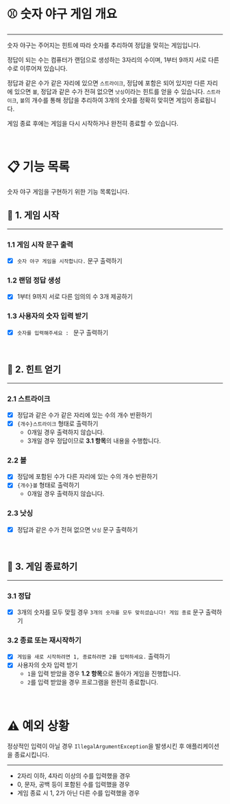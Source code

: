 # ⚾️ 숫자 야구 게임 개요

---

숫자 야구는 주어지는 힌트에 따라 숫자를 추리하여 정답을 맞히는 게임입니다.

정답이 되는 수는 컴퓨터가 랜덤으로 생성하는 3자리의 수이며, 1부터 9까지 서로 다른 수로 이루어져 있습니다.

정답과 같은 수가 같은 자리에 있으면 `스트라이크`, 정답에 포함은 되어 있지만 다른 자리에 있으면 `볼`, 정답과 같은 수가 전혀 없으면 `낫싱`이라는 힌트를 얻을 수 있습니다.
`스트라이크`, `볼`의 개수를 통해 정답을 추리하여 3개의 숫자를 정확히 맞히면 게임이 종료됩니다.

게임 종료 후에는 게임을 다시 시작하거나 완전히 종료할 수 있습니다.

<br>

# 📋 기능 목록

숫자 야구 게임을 구현하기 위한 기능 목록입니다.

## 📎 1. 게임 시작

---

### 1.1 게임 시작 문구 출력
- [x] `숫자 야구 게임을 시작합니다.` 문구 출력하기

### 1.2 랜덤 정답 생성
- [x] 1부터 9까지 서로 다른 임의의 수 3개 제공하기

### 1.3 사용자의 숫자 입력 받기
- [x] `숫자를 입력해주세요 : ` 문구 출력하기

<br>

## 📎 2. 힌트 얻기

---

### 2.1 스트라이크
- [x] 정답과 같은 수가 같은 자리에 있는 수의 개수 반환하기
- [x] `{개수}스트라이크` 형태로 출력하기
  - 0개일 경우 출력하지 않습니다.
  - 3개일 경우 정답이므로 **3.1 항목**의 내용을 수행합니다.

### 2.2 볼
- [x] 정답에 포함된 수가 다른 자리에 있는 수의 개수 반환하기
- [x] `{개수}볼` 형태로 출력하기
  - 0개일 경우 출력하지 않습니다.

### 2.3 낫싱
- [x] 정답과 같은 수가 전혀 없으면 `낫싱` 문구 출력하기

<br>

## 📎 3. 게임 종료하기

---

### 3.1 정답
- [x] 3개의 숫자를 모두 맞힐 경우 `3개의 숫자를 모두 맞히셨습니다! 게임 종료` 문구 출력하기

### 3.2 종료 또는 재시작하기
- [x] `게임을 새로 시작하려면 1, 종료하려면 2를 입력하세요.` 출력하기
- [x] 사용자의 숫자 입력 받기
  - `1`을 입력 받았을 경우 **1.2 항목**으로 돌아가 게임을 진행합니다.
  - `2`를 입력 받았을 경우 프로그램을 완전히 종료합니다.

<br>


# ⚠️ 예외 상황

정상적인 입력이 아닐 경우 `IllegalArgumentException`을 발생시킨 후 애플리케이션을 종료시킵니다.

---

- 2자리 이하, 4자리 이상의 수를 입력했을 경우
- 0, 문자, 공백 등이 포함된 수를 입력했을 경우
- 게임 종료 시 1, 2가 아닌 다른 수를 입력했을 경우